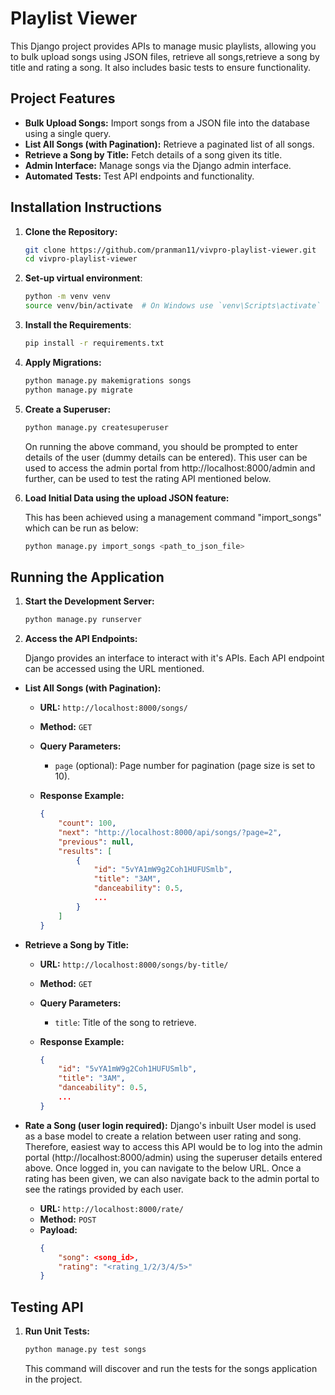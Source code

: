 # Playlist Viewer

This Django project provides APIs to manage music playlists, allowing you to bulk upload songs using JSON files, retrieve all songs,retrieve a song by title and rating a song. It also includes basic tests to ensure functionality.

## Project Features

- **Bulk Upload Songs:** Import songs from a JSON file into the database using a single query.
- **List All Songs (with Pagination):** Retrieve a paginated list of all songs.
- **Retrieve a Song by Title:** Fetch details of a song given its title.
- **Admin Interface:** Manage songs via the Django admin interface.
- **Automated Tests:** Test API endpoints and functionality.

## Installation Instructions

1. **Clone the Repository:**

   ```bash
   git clone https://github.com/pranman11/vivpro-playlist-viewer.git
   cd vivpro-playlist-viewer

2. **Set-up virtual environment**:
   ```bash
   python -m venv venv
   source venv/bin/activate  # On Windows use `venv\Scripts\activate`

3. **Install the Requirements**:

   ```bash
   pip install -r requirements.txt
   ```

4. **Apply Migrations:**

   ```bash
   python manage.py makemigrations songs
   python manage.py migrate
   ```

5. **Create a Superuser:**

   ```bash
   python manage.py createsuperuser
   ```
   On running the above command, you should be prompted to enter details of the user (dummy details can be entered). This user can be used to access the admin portal from http://localhost:8000/admin and further, can be used to test the rating API mentioned below.

6. **Load Initial Data using the upload JSON feature:**

   This has been achieved using a management command "import_songs" which can be run as below:

   ```bash
   python manage.py import_songs <path_to_json_file>
   ```

## Running the Application

1. **Start the Development Server:**

   ```bash
   python manage.py runserver
   ```

2. **Access the API Endpoints:**

   Django provides an interface to interact with it's APIs. Each API endpoint can be accessed using the URL mentioned.

- **List All Songs (with Pagination):**

  - **URL:** `http://localhost:8000/songs/`
  - **Method:** `GET`
  - **Query Parameters:**
    - `page` (optional): Page number for pagination (page size is set to 10).
  - **Response Example:**

    ```json
    {
        "count": 100,
        "next": "http://localhost:8000/api/songs/?page=2",
        "previous": null,
        "results": [
            {
                "id": "5vYA1mW9g2Coh1HUFUSmlb",
                "title": "3AM",
                "danceability": 0.5,
                ...
            }
        ]
    }
    ```

- **Retrieve a Song by Title:**

  - **URL:** `http://localhost:8000/songs/by-title/`
  - **Method:** `GET`
  - **Query Parameters:**
    - `title`: Title of the song to retrieve.
  - **Response Example:**

    ```json
    {
        "id": "5vYA1mW9g2Coh1HUFUSmlb",
        "title": "3AM",
        "danceability": 0.5,
        ...
    }
    ```

- **Rate a Song (user login required):**
   Django's inbuilt User model is used as a base model to create a relation between user rating and song. Therefore, easiest way to access this API would be to log into the admin portal (http://localhost:8000/admin) using the superuser details entered above. Once logged in, you can navigate to the below URL. Once a rating has been given, we can also navigate back to the admin portal to see the ratings provided by each user.

  - **URL:** `http://localhost:8000/rate/`
  - **Method:** `POST`
  - **Payload:**
    ```json
    {
        "song": <song_id>,
        "rating": "<rating_1/2/3/4/5>"
    }

## Testing API

1. **Run Unit Tests:**

   ```bash
   python manage.py test songs
   ```

   This command will discover and run the tests for the songs application in the project.
